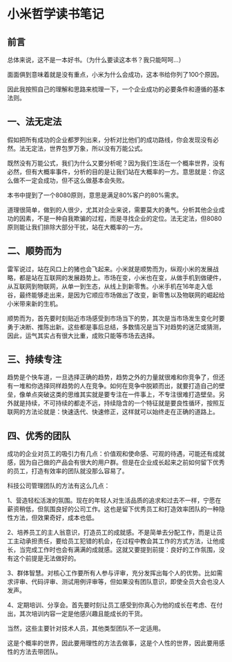 # 小米哲学读书笔记

## 前言

总体来说，这不是一本好书。（为什么要读这本书？我只能呵呵...）

面面俱到意味着就是没有重点，小米为什么会成功，这本书给你列了100个原因。

因此我按照自己的理解和思路来梳理一下，一个企业成功的必要条件和遵循的基本法则。

## 一、法无定法
假如把所有成功的企业都罗列出来，分析对比他们的成功路线，你会发现没有必然。法无定法，世界包罗万象，所以没有万能公式。

既然没有万能公式，我们为什么又要分析呢？因为我们生活在一个概率世界，没有必然，但有大概率事件，分析的目的是让我们站在大概率的一方。意思就是：你这么做不一定会成功，但不这么做基本会失败。

本书中提到了一个8080原则，意思是满足80%客户的80%需求。

道理很简单，做到的人很少，尤其对企业来说，需要莫大的勇气。分析其他企业成功的因素，不是一种自我欺骗的过程，而是寻找企业的定位。法无定法，但8080原则能让我们排除大部分干扰，站在大概率的一方。

## 二、顺势而为

雷军说过，站在风口上的猪也会飞起来。小米就是顺势而为，纵观小米的发展战略，都是站在互联网的发展趋势上。市场在变，小米也在变，从做手机到做硬件，从互联网到物联网，从单一到生态，从线上到新零售。小米手机在16年走入低谷，最终能够走出来，是因为它顺应市场做出了改变，新零售以及物联网的崛起给小米带来新的生机。

顺势而为，首先要时刻贴近市场感受到市场当下的势，其次是当市场发生变化时要勇于决断、推陈出新。这些都是事后总结，多数情况是当下对趋势的迷茫或猜测，因此，运气其实占有很大比重，成败只能等市场去选择。

## 三、持续专注

趋势是个快车道，一旦选择正确的趋势，趋势之外的力量就很难和你竞争了，但还有一堆和你选择同样趋势的人在竞争。如何在竞争中脱颖而出，就要打造自己的壁垒，像单点突破这类的思维其实就是要专注在一件事上，不专注很难打造壁垒。另外就是持续，不可持续的都走不远，持续隐含的一个特征就是要良性循环，按照互联网的方法论就是：快速迭代、快速修正，这样就可以始终走在正确的道路上。

## 四、优秀的团队

成功的企业对员工的吸引力有几点：价值观和使命感、可观的待遇，可能还有成就感，因为自己做的产品会有很大的用户群。但是在企业成长起来之前如何留下优秀的员工，打造有效率的团队就没那么容易了。

科技公司管理团队的方法有这么几点：

1、营造轻松活泼的氛围。现在的年轻人对生活品质的追求和过去不一样，宁愿在薪资稍低，但氛围良好的公司工作。这也是留下优秀员工和打造效率团队的一种隐性方法，但效果奇好，成本也低。

2、培养员工的主人翁意识，打造员工的成就感。不是简单去分配工作，而是让员工主动承担责任，要给员工犯错的机会，在过程中教会其工作的方式方法，让他成长，当完成工作时也会有满满的成就感。这就又要提到前提：良好的工作氛围，没有这个前提是无法做好的。

3、群体智慧。对核心工作要所有人参与评审，充分发挥出每个人的优势。比如需求评审、代码评审、测试用例评审等，但如果没有团队意识，即使全员大会也没人发声。

4、定期培训、分享会。首先要时刻让员工感受到你真心为他的成长在考虑、在付出，其次培训内容一定是他感兴趣且能成长的干货。

当然，这些主要针对技术人员，其他类型团队不一定适用。

这是个概率的世界，因此要用理性的方法去做事，这是个人性的世界，因此要用感性的方法去带团队。
